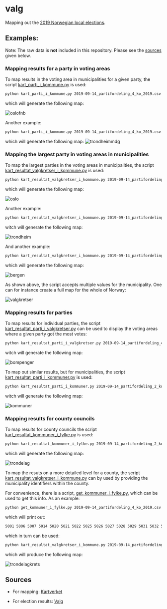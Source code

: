 # valg

Mapping out the [2019 Norwegian local elections](https://en.wikipedia.org/wiki/2019_Norwegian_local_elections).

## Examples:

Note: The raw data is **not** included in this repository.
Please see the [sources](#sources) given below.


### Mapping results for a party in voting areas

To map results in the voting area in municipalities for a given party, the
script [kart_parti_i_kommune.py](kart_parti_i_kommune.py) is used:

```bash
python kart_parti_i_kommune.py 2019-09-14_partifordeling_4_ko_2019.csv "Folkeaksjonen Nei til mer bompenger" 0301
```
which will generate the following map:

![oslofnb](/examples/oslofnb.png)

Another example:

```bash
python kart_parti_i_kommune.py 2019-09-14_partifordeling_4_ko_2019.csv "Miljøpartiet De Grønne" 5001
```

which will generate the following map:
![trondheimmdg](/examples/trondheimmdg.png)


### Mapping the largest party in voting areas in municipalities

To map the largest parties in the voting areas in municipalities, the script
[kart_resultat_valgkretser_i_kommune.py](kart_resultat_valgkretser_i_kommune.py) is used:


```bash
python kart_resultat_valgkretser_i_kommune.py 2019-09-14_partifordeling_4_ko_2019.csv 0301
```
which will generate the following map:

![oslo](/examples/oslo.png)


Another example:

```bash
python kart_resultat_valgkretser_i_kommune.py 2019-09-14_partifordeling_4_ko_2019.csv 5001
```

witch will generate the following map:

![trondheim](/examples/trondheim.png)

And another example:

```bash
python kart_resultat_valgkretser_i_kommune.py 2019-09-14_partifordeling_4_ko_2019.csv 4601 4627 4630
```
which will generate the following map:

![bergen](/examples/bergen.png)

As shown above, the script accepts multiple values for the municipality. One can
for instance create a full map for the whole of Norway:

![valgkretser](/examples/map-partier-valgkretser.png)


### Mapping results for parties

To map results for individual parties, the script
[kart_resultat_parti_i_valgkretser.py](kart_resultat_parti_i_valgkretser.py) can be
used to display the voting areas where a given party got the most votes:

```bash
python kart_resultat_parti_i_valgkretser.py 2019-09-14_partifordeling_4_ko_2019.csv "Folkeaksjonen Nei til mer bompenger" "Fremskrittspartiet"
```
witch will generate the following map:

![bompenger](/examples/bom.png)

To map out similar results, but for municipalities, the script
[kart_resultat_parti_i_kommuner.py](kart_resultat_parti_i_kommuner.py) is used:

```bash
python kart_resultat_parti_i_kommuner.py 2019-09-14_partifordeling_2_ko_2019.csv Arbeiderpartiet Høyre Senterpartiet
```
witch will generate the following map:

![kommuner](/examples/map-partier-kommuner.png)


### Mapping results for county councils

To map results for county councils the script
[kart_resultat_kommuner_i_fylke.py](kart_resultat_kommuner_i_fylke.py) is used: 

```bash
python kart_resultat_kommuner_i_fylke.py 2019-09-14_partifordeling_2_ko_2019.csv 50
```
which will generate the following map:

![trondelag](/examples/trondelag.png)

To map the resuts on a more detailed level for a county, the script
[kart_resultat_valgkretser_i_kommune.py](kart_resultat_valgkretser_i_kommune.py)
can by used by providing the municipality identifiers within the county.

For convenience, there is a script,
[get_kommuner_i_fylke.py](get_kommuner_i_fylke.py), which can be used to get
this info. As an example:

```bash
python get_kommuner_i_fylke.py 2019-09-14_partifordeling_4_ko_2019.csv 50
```

which will print out:

```bash
5001 5006 5007 5014 5020 5021 5022 5025 5026 5027 5028 5029 5031 5032 5033 5034 5035 5036 5037 5038 5041 5042 5043 5044 5045 5046 5047 5049 5052 5053 5054 5055 5056 5057 5058 5059 5060 5061
```

which in turn can be used:

```bash
python kart_resultat_valgkretser_i_kommune.py 2019-09-14_partifordeling_4_ko_2019.csv 5001 5006 5007 5014 5020 5021 5022 5025 5026 5027 5028 5029 5031 5032 5033 5034 5035 5036 5037 5038 5041 5042 5043 5044 5045 5046 5047 5049 5052 5053 5054 5055 5056 5057 5058 5059 5060 5061
```

which will produce the following map:

![trondelagkrets](/examples/trondelagkrets.png)

## Sources

- For mapping: [Kartverket](https://kartkatalog.geonorge.no/metadata/kartverket/valgkretser/885225ca-a29f-4b22-95be-f886db66e4bb)

- For election results: [Valg](https://valgresultat.no/eksport-av-valgresultater?type=ko&year=2019)
